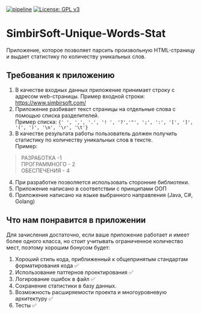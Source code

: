 [![pipeline](https://github.com/rmksrv/simbirsoft-unique-words-stat/actions/workflows/pipeline.yml/badge.svg)](https://github.com/rmksrv/simbirsoft-unique-words-stat/actions/workflows/pipeline.yml)
[![License: GPL v3](https://img.shields.io/badge/License-GPLv3-blue.svg)](https://www.gnu.org/licenses/gpl-3.0)

# SimbirSoft-Unique-Words-Stat

Приложение, которое позволяет парсить произвольную HTML-страницу и выдает статистику по
количеству уникальных слов.


## Требования к приложению

1. В качестве входных данных приложение принимает строку с адресом
web-страницы. Пример входной строки: https://www.simbirsoft.com/
2. Приложение разбивает текст страницы на отдельные слова с помощью
списка разделителей.\
   Пример списка:
```{' ', ',', '.', '! ', '?','"', ';', ':', '[', ']', '(', ')', '\n', '\r', '\t'}```
3. В качестве результата работы пользователь должен получить статистику по
количеству уникальных слов в тексте.\
Пример:
> РАЗРАБОТКА -1 \
  ПРОГРАММНОГО - 2\
  ОБЕСПЕЧЕНИЯ - 4
4. При разработке позволяется использовать сторонние библиотеки.
5. Приложение написано в соответствии с принципами ООП
6. Приложение написано на языке выбранного направления (Java, C#, Golang)


## Что нам понравится в приложении
Для зачисления достаточно, если ваше приложение работает и
имеет более одного класса, но стоит учитывать ограниченное количество мест, поэтому
хорошим бонусом будет:

1. Хороший стиль кода, приближенный к общепринятым стандартам
форматирования кода ✅
2. Использование паттернов проектирования ✅
3. Логирование ошибок в файл ✅
4. Сохранение статистики в базу данных. 
5. Возможность расширяемости проекта и многоуровневую архитектуру ✅
6. Тесты ✅